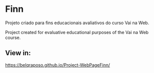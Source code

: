 # Finn

 <p> Projeto criado para fins educacionais avaliativos do curso Vai na Web.</p>
 <p> Project created for evaluative educational purposes of the Vai na Web course.</p>
 
 ##
 ## View in:
  https://belqraposo.github.io/Project-WebPageFinn/

